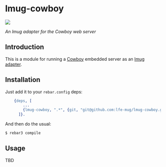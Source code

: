 # lmug-cowboy

[![][lmug-logo]][lmug-logo-large]

[lmug-logo]: resources/images/lmug-cowboy.png
[lmug-logo-large]: resources/images/lmug-cowboy-large.png

*An lmug adapter for the Cowboy web server*


## Introduction

This is a module for running a [Cowboy](https://github.com/ninenines/cowboy)
embedded server as an
[lmug adapter](https://github.com/lfe-mug/lmug/blob/master/docs/SPEC.md#adapters).


## Installation

Just add it to your ``rebar.config`` deps:

```erlang
    {deps, [
        ...
        {lmug-cowboy, ".*", {git, "git@github.com:lfe-mug/lmug-cowboy.git", "master"}}
      ]}.
```

And then do the usual:

```bash
$ rebar3 compile
```


## Usage

TBD
